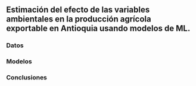 ## Estimación del efecto de las variables ambientales en la producción agrícola exportable en Antioquia usando modelos de ML.
### Datos
### Modelos
### Conclusiones
